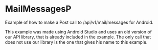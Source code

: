 MailMessagesP
===================

Example of how to make a Post call to /api/v1/mail/messages for Android.

This example was made using Android Studio and uses an old version of our API library, that is already included in the example. The only call that does not use our library is the one that gives his name to this example.



